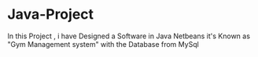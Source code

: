 # Java-Project
In this Project , i have Designed a Software in Java Netbeans it's Known as "Gym Management system" with the Database from MySql 
